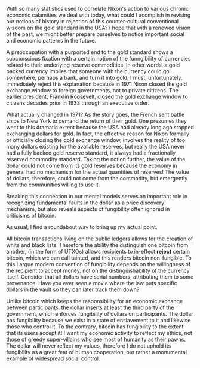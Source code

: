 
With so many statistics used to correlate Nixon\'s action to various
chronic economic calamities we deal with today, what could I acomplish
in revising our notions of history in rejection of this counter-cultural
conventional wisdom on the gold standard in the USA? I hope that with a
renewed vision of the past, we might better prepare ourselves to notice
important social and economic patterns in the future.

A preoccupation with a purported end to the gold standard shows a
subconscious fixation with a certain notion of the funngibility of
currencies related to their underlying reserve commodities. In other
words, a gold backed currency implies that someone with the currency
could go somewhere, perhaps a bank, and turn it into gold. I must,
unfortunately, immediately reject this explanation because in 1971 Nixon
closed the gold exchange window to foreign governments, not to private
citizens. The earlier president, Franklin Roosevelt, closed the gold
exchange window to citizens decades prior in 1933 through an executive
order.

What actually changed in 1971? As the story goes, the French sent battle
ships to New York to demand the return of their gold. One presumes they
went to this dramatic extent because the USA had already long ago
stopped exchanging dollars for gold. In fact, the effective reason for
Nixon formally or officially closing the gold exchange window, involves
the reality of too many dollars existing for the available reserves, but
really the USA never had a fully backed gold reserve standard, it always
had a fractionally reserved commodity standard. Taking the notion
further, the value of the dollar could not come from its gold reserves
because the economy in general had no mechanism for the actual
quantities of reserves! The value of dollars, therefore, could not come
from the commodity, but emergently from the communities willing to use
it.

Breaking this connection in our mental models serves an important role
in recognizing fundamental faults in the dollar as a price discovery
mechanism, but also reveals aspects of fungibility often ignored in
criticisms of bitcoin.

As usual, I find a roundabout way to bring up my actual point.

All bitcoin transactions living on the public ledgers allows for the
creation of white and black lists. Therefore the ability the distinguish
one bitcoin from another, (in the form of UTXOs) allows recipients to
in-effect **reject** certain bitcoin, which we can call tainted, and
this renders bitcoin non-fungible. To this I argue modern convention of
fungibility depends on the willingness of the recipient to accept money,
not on the distinguishability of the currency itself. Consider that all
dollars have serial numbers, attributing them to some provenance. Have
you ever seen a movie where the law puts specific dollars in the vault
so they can later track them down?

Unlike bitcoin which keeps the responsibility for an economic exchange
between participants, the dollar inserts at least the third party of the
government, which enforces fungibility of dollars on participants. The
dollar has fungibility because we exist in a state of enslavement to it
and likewise those who control it. To the contrary, bitcoin has
fungibility to the extent that its users accept it! I want my economic
activity to reflect my ethics, not those of greedy super-villains who
see most of humanity as their pawns. The dollar will never reflect my
values, therefore I do not uphold its fungibility as a great feat of
human cooperation, but rather a monumental example of widespread social
control.


